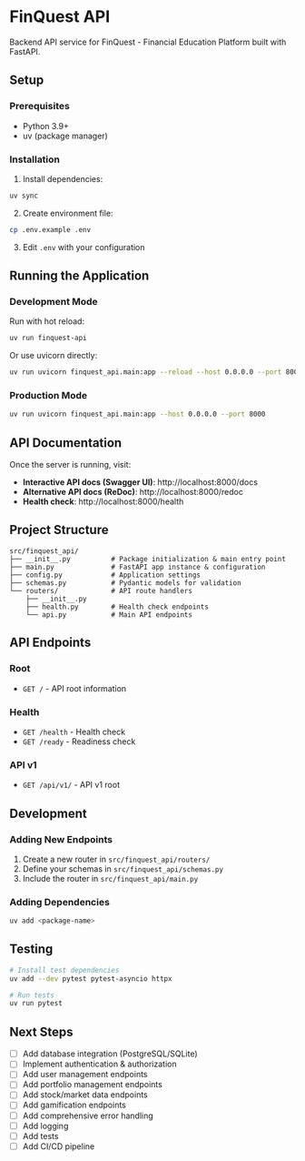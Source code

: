 # FinQuest API

Backend API service for FinQuest - Financial Education Platform built with FastAPI.

## Setup

### Prerequisites

- Python 3.9+
- uv (package manager)

### Installation

1. Install dependencies:

```bash
uv sync
```

2. Create environment file:

```bash
cp .env.example .env
```

3. Edit `.env` with your configuration

## Running the Application

### Development Mode

Run with hot reload:

```bash
uv run finquest-api
```

Or use uvicorn directly:

```bash
uv run uvicorn finquest_api.main:app --reload --host 0.0.0.0 --port 8000
```

### Production Mode

```bash
uv run uvicorn finquest_api.main:app --host 0.0.0.0 --port 8000
```

## API Documentation

Once the server is running, visit:

- **Interactive API docs (Swagger UI)**: http://localhost:8000/docs
- **Alternative API docs (ReDoc)**: http://localhost:8000/redoc
- **Health check**: http://localhost:8000/health

## Project Structure

```
src/finquest_api/
├── __init__.py          # Package initialization & main entry point
├── main.py              # FastAPI app instance & configuration
├── config.py            # Application settings
├── schemas.py           # Pydantic models for validation
└── routers/             # API route handlers
    ├── __init__.py
    ├── health.py        # Health check endpoints
    └── api.py           # Main API endpoints
```

## API Endpoints

### Root

- `GET /` - API root information

### Health

- `GET /health` - Health check
- `GET /ready` - Readiness check

### API v1

- `GET /api/v1/` - API v1 root

## Development

### Adding New Endpoints

1. Create a new router in `src/finquest_api/routers/`
2. Define your schemas in `src/finquest_api/schemas.py`
3. Include the router in `src/finquest_api/main.py`

### Adding Dependencies

```bash
uv add <package-name>
```

## Testing

```bash
# Install test dependencies
uv add --dev pytest pytest-asyncio httpx

# Run tests
uv run pytest
```

## Next Steps

- [ ] Add database integration (PostgreSQL/SQLite)
- [ ] Implement authentication & authorization
- [ ] Add user management endpoints
- [ ] Add portfolio management endpoints
- [ ] Add stock/market data endpoints
- [ ] Add gamification endpoints
- [ ] Add comprehensive error handling
- [ ] Add logging
- [ ] Add tests
- [ ] Add CI/CD pipeline
